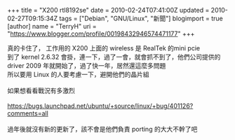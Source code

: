 +++
title = "X200 rtl8192se"
date = 2010-02-24T07:41:00Z
updated = 2010-02-27T09:15:34Z
tags = ["Debian", "GNU/Linux", "新聞"]
blogimport = true 
[author]
	name = "TerryH"
	uri = "https://www.blogger.com/profile/00198432946574471177"
+++

真的卡住了， 工作用的 X200 上面的 wireless 是 RealTek 的mini pcie<br />到了 kernel  2.6.32 會掛，連一下，過了一會，就會抓不到了，他們公司提供的<br />driver 2009 年就開始了，過了快一年，居然還這麼多問題<br />所以要用 Linux 的人要考慮一下，避開他們的晶片組<br /><br />如果想看看戰況有多激烈<br /><br /><a href="https://bugs.launchpad.net/ubuntu/+source/linux/+bug/401126?comments=all">https://bugs.launchpad.net/ubuntu/+source/linux/+bug/401126?comments=all</a><br /><br />過年後就沒有新的更新了，該不會是他們負責 porting 的大大不幹了吧
